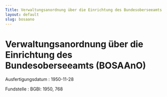 ```yaml
---
Title: Verwaltungsanordnung über die Einrichtung des Bundesoberseeamts
layout: default
slug: bosaano
---
```


# Verwaltungsanordnung über die Einrichtung des Bundesoberseeamts (BOSAAnO)

Ausfertigungsdatum
:   1950-11-28

Fundstelle
:   BGBl: 1950, 768

